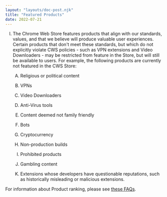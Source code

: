 ```yaml
---
layout: "layouts/doc-post.njk"
title: "Featured Products"
date: 2022-07-21
---
```


<!-- Atypical formatting is necessary to enable markdown formatting for LI contents -->
<ol type="I">
<li>

The Chrome Web Store features products that align with our standards, values, and that we believe
will produce valuable user experiences. Certain products that don't meet these standards, but which
do not explicitly violate CWS policies - such as VPN extensions and Video Downloaders - may be
restricted from feature in the Store, but will still be available to users. For example, the
following products are currently not featured in the CWS Store:

<ol type="A">
<li>

Religious or political content

</li>
<li>

VPNs

</li>
<li>

Video Downloaders

</li>
<li>

Anti-Virus tools

</li>
<li>

Content deemed not family friendly

</li>
<li>

Bots

</li>
<li>

Cryptocurrency

</li>
<li>

Non-production builds

</li>
<li>

Prohibited products

</li>
<li>

Gambling content

</li>
<li>

Extensions whose developers have questionable reputations, such as historically misleading or
malicious extensions.

</li>
</ol>

</li>
</ol>

For information about Product ranking, please see [these FAQs][faq].

[faq]: /docs/webstore/faq#faq-gen-24
